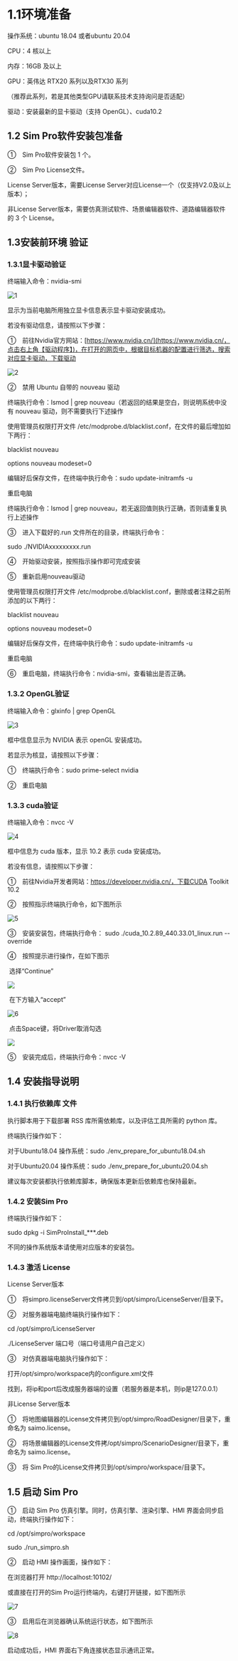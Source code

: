 # 1.1环境准备

 操作系统：ubuntu 18.04 或者ubuntu 20.04

 CPU：4 核以上

 内存：16GB 及以上

 GPU：英伟达 RTX20 系列以及RTX30 系列

（推荐此系列，若是其他类型GPU请联系技术支持询问是否适配）

 驱动：安装最新的显卡驱动（支持 OpenGL）、cuda10.2

## **1.2** Sim Pro软件安装包准备

①　Sim Pro软件安装包 1 个。

②　Sim Pro License文件。

 License Server版本，需要License Server对应License一个（仅支持V2.0及以上版本）；

 非License Server版本，需要仿真测试软件、场景编辑器软件、道路编辑器软件的 3 个 License。

## **1.3**安装前环境 验证

### **1.3.1**显卡驱动验证

终端输入命令：nvidia-smi

![1](..\img\2\1.png)

显示为当前电脑所用独立显卡信息表示显卡驱动安装成功。

若没有驱动信息，请按照以下步骤：

①　前往Nvidia官方网站：[https://www.nvidia.cn/](https://www.nvidia.cn/，点击右上角【驱动程序】)，在打开的网页中，根据目标机器的配置进行筛选，搜索对应显卡驱动，下载驱动

 ![2](..\img\2\2.png)

②　禁用 Ubuntu 自带的 nouveau 驱动

 终端执行命令：lsmod | grep nouveau（若返回的结果是空白，则说明系统中没有 nouveau 驱动，则不需要执行下述操作

 使用管理员权限打开文件 /etc/modprobe.d/blacklist.conf，在文件的最后增加如下两行：

blacklist nouveau

options nouveau modeset=0

 编辑好后保存文件，在终端中执行命令：sudo update-initramfs -u

 重启电脑

 终端执行命令：lsmod | grep nouveau，若无返回值则执行正确，否则请重复执行上述操作

③　进入下载好的.run 文件所在的目录，终端执行命令：

sudo ./NVIDIAxxxxxxxxx.run

④　开始驱动安装，按照指示操作即可完成安装

⑤　重新启用nouveau驱动

 使用管理员权限打开文件 /etc/modprobe.d/blacklist.conf，删除或者注释之前所添加的以下两行：

blacklist nouveau

options nouveau modeset=0

 编辑好后保存文件，在终端中执行命令：sudo update-initramfs -u

 重启电脑

⑥　重启电脑，终端执行命令：nvidia-smi，查看输出是否正确。

### **1.3.2** OpenGL验证

终端输入命令：glxinfo | grep OpenGL

![3](..\img\2\3.png)

框中信息显示为 NVIDIA 表示 openGL 安装成功。

若显示为核显，请按照以下步骤：

①　终端执行命令：sudo prime-select nvidia

②　重启电脑

### **1.3.3** cuda验证

终端输入命令：nvcc -V

![4](..\img\2\4.png)

框中信息为 cuda 版本，显示 10.2 表示 cuda 安装成功。

若没有信息，请按照以下步骤：

①　前往Nvidia开发者网站：https://developer.nvidia.cn/，下载CUDA Toolkit 10.2

②　按照指示终端执行命令，如下图所示

![5](..\img\2\5.png)

③　安装安装包，终端执行命令： sudo ./cuda_10.2.89_440.33.01_linux.run --override

④　按照提示进行操作，在如下图示

​	选择“Continue”

![](..\img\2\9.jpg)

​	在下方输入“accept”

![6](..\img\2\10.jpg)

​	点击Space键，将Driver取消勾选

![](..\img\2\11.jpg)

⑤　安装完成后，终端执行命令：nvcc -V

 

 

 

## **1.4** 安装指导说明

### **1.4.1** 执行依赖库 文件

执行脚本用于下载部署 RSS 库所需依赖库，以及评估工具所需的 python 库。

终端执行操作如下：

 对于Ubuntu18.04 操作系统：sudo ./env_prepare_for_ubuntu18.04.sh

 对于Ubuntu20.04 操作系统：sudo ./env_prepare_for_ubuntu20.04.sh

建议每次安装都执行依赖库脚本，确保版本更新后依赖库也保持最新。

### **1.4.2** 安装Sim  Pro

终端执行操作如下：

sudo dpkg -i SimProInstall_***.deb

不同的操作系统版本请使用对应版本的安装包。

### **1.4.3** 激活 License

 License Server版本

①　将simpro.licenseServer文件拷贝到/opt/simpro/LicenseServer/目录下。

②　对服务器端电脑终端执行操作如下：

 cd /opt/simpro/LicenseServer

 ./LicenseServer 端口号（端口号请用户自己定义）

③　对仿真器端电脑执行操作如下：

 打开/opt/simpro/workspace内的configure.xml文件

 找到<LicenseServer enable="1" ip="*.*.*.*" port="*"/>，将ip和port后改成服务器端的设置（若服务器是本机，则ip是127.0.0.1）

 非License Server版本

①　将地图编辑器的License文件拷贝到/opt/simpro/RoadDesigner/目录下，重命名为 saimo.license。

②　将场景编辑器的License文件拷/opt/simpro/ScenarioDesigner/目录下，重命名为 saimo.license。

③　将 Sim Pro的License文件拷贝到/opt/simpro/workspace/目录下。

## **1.5** 启动 Sim Pro

①　启动 Sim Pro 仿真引擎。同时，仿真引擎、渲染引擎、HMI 界面会同步启动，终端执行操作如下：

 cd /opt/simpro/workspace

 sudo ./run_simpro.sh

②　启动 HMI 操作画面，操作如下：

 在浏览器打开 http://localhost:10102/

 或直接在打开的Sim Pro运行终端内，右键打开链接，如下图所示

![7](..\img\2\7.png)

③　启用后在浏览器确认系统运行状态，如下图所示

![8](..\img\2\8.png)

启动成功后，HMI 界面右下角连接状态显示通讯正常。